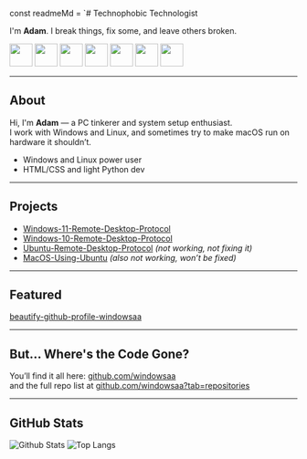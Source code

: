 const readmeMd = `# Technophobic Technologist 

I'm **Adam**. I break things, fix some, and leave others broken.

<p align="left">
  <img src="https://cdn.jsdelivr.net/gh/devicons/devicon/icons/vscode/vscode-original.svg" width="40" height="40"/>
  <img src="https://cdn.jsdelivr.net/gh/devicons/devicon/icons/python/python-original.svg" width="40" height="40"/>
  <img src="https://cdn.jsdelivr.net/gh/devicons/devicon/icons/docker/docker-original.svg" width="40" height="40"/>
  <img src="https://cdn.jsdelivr.net/gh/devicons/devicon/icons/nodejs/nodejs-original.svg" width="40" height="40"/>
  <img src="https://cdn.jsdelivr.net/gh/devicons/devicon/icons/windows8/windows8-original.svg" width="40" height="40"/>
  <img src="https://camo.githubusercontent.com/71e217ee2498d550826ff82ce068144d6502d02a9519dd34e6c00292fcd53ae0/68747470733a2f2f7777772e6b65726e656c2e6f72672f7468656d652f696d616765732f6c6f676f732f66617669636f6e2e706e67" width="40" height="40"/>
  <img src="https://cdn.jsdelivr.net/gh/devicons/devicon/icons/css3/css3-original.svg" width="40" height="40"/>
</p>

---

## About
Hi, I'm **Adam** — a PC tinkerer and system setup enthusiast.  
I work with Windows and Linux, and sometimes try to make macOS run on hardware it shouldn’t. 

- Windows and Linux power user  
- HTML/CSS and light Python dev 
---

## Projects
- [Windows-11-Remote-Desktop-Protocol](https://github.com/windowsaa/Windows-11-Remote-Desktop-Protocol)
- [Windows-10-Remote-Desktop-Protocol](https://github.com/windowsaa/Windows-10-Remote-Desktop-Protocol)
- [Ubuntu-Remote-Desktop-Protocol](https://github.com/windowsaa/Ubuntu-Remote-Desktop-Protocol) *(not working, not fixing it)*
- [MacOS-Using-Ubuntu](https://github.com/windowsaa/MacOS-Using-Ubuntu) *(also not working, won’t be fixed)*

---

## Featured
[beautify-github-profile-windowsaa](https://github.com/windowsaa/beautify-github-profile-windowsaa) 

---

## But... Where's the Code Gone?
You’ll find it all here: [github.com/windowsaa](https://github.com/windowsaa)  
and the full repo list at [github.com/windowsaa?tab=repositories](https://github.com/windowsaa?tab=repositories)

---

## GitHub Stats
![Github Stats](https://github-readme-stats.vercel.app/api?username=windowsaa&show_icons=true&theme=transparent)
![Top Langs](https://github-readme-stats.vercel.app/api/top-langs/?username=windowsaa&layout=compact&theme=transparent)
